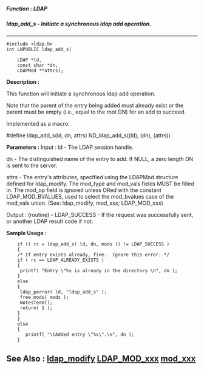 ##### Function : LDAP
##### ldap_add_s - Initiate a synchronous ldap add operation.
---
```
#include <ldap.h>
int LNPUBLIC ldap_add_s(

	LDAP *ld,
	const char *dn,
	LDAPMod **attrs);
```
**Description :**

This function will initiate a synchronous ldap add operation.

Note that the parent of the entry being added must already exist or the parent 
must be empty (i.e., equal to the root DN) for an add to succeed.

Implemented as a macro:

#define ldap_add_s(ld, dn, attrs) ND_ldap_add_s((ld), (dn), (attrs))

**Parameters :**
Input :
ld  -  The LDAP session handle.

dn  -  The distinguished name of the entry to add.  If NULL, a zero length DN is sent to the server.

attrs  -  The entry's attributes, specified using the LDAPMod structure defined for ldap_modify. The mod_type and mod_vals fields MUST be filled in.  The mod_op field is ignored unless ORed with the constant LDAP_MOD_BVALUES, used to select the mod_bvalues case of the mod_vals union. (See: ldap_modify, mod_xxx; LDAP_MOD_xxx)

Output :
(routine)  -  LDAP_SUCCESS  - If the request was successfully sent, or another LDAP result code if not.



**Sample Usage :**
```
    if (( rc = ldap_add_s( ld, dn, mods )) != LDAP_SUCCESS )
    {
	/* If entry exists already, fine.  Ignore this error. */
	if ( rc == LDAP_ALREADY_EXISTS )
	{
	 printf( "Entry \"%s is already in the directory.\n", dn );
	}
	else
	{
	 ldap_perror( ld, "ldap_add_s" );
	 free_mods( mods );
	 NotesTerm();
	 return( 1 );
	}
    }
    else
    {
       printf( "\tAdded entry \"%s\".\n", dn );
    }
```
**See Also :**
[ldap_modify](/domino-c-api-docs/reference/Func/ldap_modify)
[LDAP_MOD_xxx](/domino-c-api-docs/reference/Symb/LDAP_MOD_xxx)
[mod_xxx](/domino-c-api-docs/reference/Symb/mod_xxx)
---
